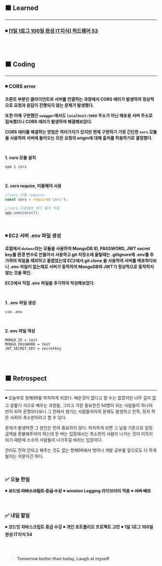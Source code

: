 ## ⬛ Learned

---

### ◾ [[1일 1로그 100일 완성 IT지식] 하드웨어 53](https://velog.io/@lilclown/1%EC%9D%BC-1%EB%A1%9C%EA%B7%B8-100%EC%9D%BC-%EC%99%84%EC%84%B1-IT%EC%A7%80%EC%8B%9D-%ED%86%B5%EC%8B%A0-53)

<br><br>

## ⬛ Coding

---

### ◾ CORS error

**프론트 부분인 클라이언트와 서버를 연결하는 과정에서 CORS 에러가 발생하여 정상적으로 요청과 응답이 진행되지 않는 문제가 발생했다.**

**또한 어제 구현했던 `swagger`에서도 `localhost:5000` 주소가 아닌 배포용 서버 주소로 접속했더니 CORS 에러가 발생하여 해결해보았다.**

**CORS 에러를 해결하는 방법은 여러가지가 있지만 현재 구현하기 가장 간단한 `cors` 모듈을 사용하여 서버에 들어오는 모든 요청의 origin에 대해 출처를 허용하기로 결정했다.**

<br>

**1. cors 모듈 설치**

```
npm i cors
```

<br>

**2. cors require, 미들웨어 사용**

```javascript
//cors 모듈 require
const cors = require('cors');

//cors 미들웨어 모든 출처 허용
app.use(cors());
```

<br>

### ◾ EC2 서버 .env 파일 생성

**로컬에서 `dotenc`라는 모듈을 사용하여 MongoDB ID, PASSWORD, JWT secret key를 환경 변수로 만들어서 사용하고 git 저장소에 올릴때는 .gitignore에 .env를 추가하여 파일을 제외하고 올렸었는데 EC2에서 git clone 을 사용하여 서버를 배포하다보니 .env 파일이 없는채로 서버가 동작하여 MongoDB와 JWT가 정상적으로 동작하지 않는 것을 확인.**

**EC2에서 직접 .env 파일을 추가하여 작성해보았다.**

<br>

**1. .env 파일 생성**

```
vim .env
```

<br>

**2. env 파일 작성**

```
MONGO_ID = test
MONGO_PASSWORD = test
JWT_SECRET_KEY = secretkey
```

<br><br>

## ⬛ Retrospect

---

◾ 오늘부로 항해99를 하차하게 되었다. 배운것이 없다고 할 수는 없겠지만 너무 깊이 없고 겉핥기 식으로 배우는 과정들, 그리고 가장 중요한건 50명이 되는 사람들이 하나의 반이 되어 운영되다보니 그 안에서 생기는 사람들끼리의 문제도 발생하고 친목, 정치 작은 사회의 축소판이라고 할 수 있다.

문제가 발생하면 그 원인은 전혀 중요하지 않다. 하차하게 되면 그 날을 기준으로 일정 금액을 환불해주어야 하는데 돈 버는 입장에서는 최소한의 사람이 나가는 것이 이득이 되기 때문에 소수의 사람들이 나가주길 바라는 입장이다.

관리도 전혀 안되고 해주는 것도 없는 항해99에서 벗어나 개발 공부를 앞으로도 더 하게 될지는 의문이긴 하다.

<br>

### ✅ 오늘 한일

◾ ~~**코드잇 자바스크립트 중급 수강**~~
◾ **winston Logging 라이브러리 적용**
◾ ~~**서버 배포**~~

<br>

### ✅ 내일 할일

◾ **코드잇 자바스크립트 중급 수강**
◾ **개인 포트폴리오 프로젝트 고민**
◾ **1일 1로그 100일 완성 IT지식 54**

<br><br>

> **Tomorrow better than today, Laugh at myself**
